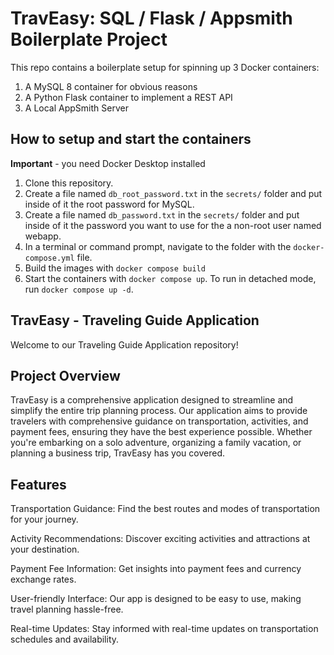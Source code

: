#  TravEasy: SQL / Flask / Appsmith Boilerplate Project

This repo contains a boilerplate setup for spinning up 3 Docker containers: 
1. A MySQL 8 container for obvious reasons
1. A Python Flask container to implement a REST API
1. A Local AppSmith Server

## How to setup and start the containers
**Important** - you need Docker Desktop installed

1. Clone this repository.  
1. Create a file named `db_root_password.txt` in the `secrets/` folder and put inside of it the root password for MySQL. 
1. Create a file named `db_password.txt` in the `secrets/` folder and put inside of it the password you want to use for the a non-root user named webapp. 
1. In a terminal or command prompt, navigate to the folder with the `docker-compose.yml` file.  
1. Build the images with `docker compose build`
1. Start the containers with `docker compose up`.  To run in detached mode, run `docker compose up -d`. 

## TravEasy - Traveling Guide Application
Welcome to our Traveling Guide Application repository!

## Project Overview
TravEasy is a comprehensive application designed to streamline and simplify the entire trip planning process. Our application aims to provide travelers with comprehensive guidance on transportation, activities, and payment fees, ensuring they have the best experience possible. Whether you're embarking on a solo adventure, organizing a family vacation, or planning a business trip, TravEasy has you covered. 

## Features
Transportation Guidance: Find the best routes and modes of transportation for your journey.

Activity Recommendations: Discover exciting activities and attractions at your destination.

Payment Fee Information: Get insights into payment fees and currency exchange rates.

User-friendly Interface: Our app is designed to be easy to use, making travel planning hassle-free.

Real-time Updates: Stay informed with real-time updates on transportation schedules and availability.

